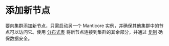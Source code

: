 # 添加新节点

要向集群添加新节点，只需启动另一个 Manticore 实例，并确保其他集群中的节点可以访问它。使用 [分布式表](../Creating_a_table/Creating_a_distributed_table/Creating_a_distributed_table.md) 将新节点连接到集群的其余部分，并通过 [复制](../Creating_a_cluster/Setting_up_replication/Setting_up_replication.md) 确保数据安全。

<!-- proofread -->
